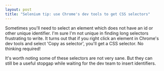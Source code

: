 ```yaml
---
layout: post
title: "Selenium tip: use Chrome's dev tools to get CSS selectors"
---
```


Sometimes you'll need to select an element which does not have an id or other unique identifier. I'm sure I'm not unique in finding long selectors frustrating to write. It turns out that if you right click an element in Chrome's dev tools and select 'Copy as selector', you'll get a CSS selector. No thinking required!

It's worth noting some of these selectors are not very sane. But they can still be a useful stopgap while waiting for the dev team to insert identifiers.
